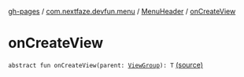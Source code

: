 [gh-pages](../../index.md) / [com.nextfaze.devfun.menu](../index.md) / [MenuHeader](index.md) / [onCreateView](.)

# onCreateView

`abstract fun onCreateView(parent: `[`ViewGroup`](https://developer.android.com/reference/android/view/ViewGroup.html)`): T` [(source)](https://github.com/NextFaze/dev-fun/tree/master/devfun-menu/src/main/java/com/nextfaze/devfun/menu/DeveloperMenu.kt#L78)
